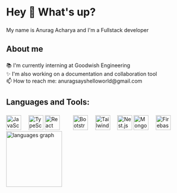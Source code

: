 <h1 align="left">Hey 👋 What's up?</h1>

###

<p align="left">My name is Anurag Acharya and I'm a Fullstack developer</p>

###

<h2 align="left">About me</h2>

###

<p align="left">
📚 I'm currently interning at Goodwish Engineering<br>
✨ I'm also working on a documentation and collaboration tool<br>
📫 How to reach me: anuragsayshelloworld@gmail.com
</p>

###

<h2 align="left">Languages and Tools:</h2>

###

<div align="left">
  <!-- Programming Languages -->
  <img src="https://cdn.jsdelivr.net/gh/devicons/devicon/icons/javascript/javascript-original.svg" height="40" alt="JavaScript logo"  />
  <img width="12" />
  <img src="https://cdn.jsdelivr.net/gh/devicons/devicon/icons/typescript/typescript-original.svg" height="40" alt="TypeScript logo"  />



  <!-- Frontend Technologies -->
  <img src="https://cdn.jsdelivr.net/gh/devicons/devicon/icons/react/react-original.svg" height="40" alt="React logo"  />
  <img width="12" />
 
  <img width="12" />
  <img src="https://cdn.jsdelivr.net/gh/devicons/devicon/icons/bootstrap/bootstrap-original.svg" height="40" alt="Bootstrap logo"  />
  <img width="12" />
  <img src="https://cdn.jsdelivr.net/gh/devicons/devicon/icons/tailwindcss/tailwindcss-original.svg" height="40" alt="Tailwind CSS logo"  />



  <!-- Backend Technologies -->
  <img width="12" />
  <img src="https://cdn.jsdelivr.net/gh/devicons/devicon/icons/express/express-original.svg" height="40" alt="Nest.js logo"  />

  

  <!-- Databases -->
  <img src="https://cdn.jsdelivr.net/gh/devicons/devicon/icons/mongodb/mongodb-original.svg" height="40" alt="MongoDB logo"  />
  <img width="12" />
  <img src="https://cdn.jsdelivr.net/gh/devicons/devicon/icons/firebase/firebase-plain.svg" height="40" alt="Firebase logo"  />

  



<div align="">
 
  <img src="https://github-readme-stats.vercel.app/api/top-langs?username=sanjeevgiri19&locale=en&hide_title=false&layout=compact&card_width=320&langs_count=5&theme=dracula&hide_border=false" height="150" alt="languages graph"  />
</div>

